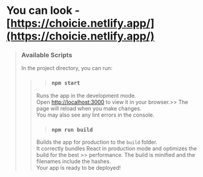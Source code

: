 # You can look - [https://choicie.netlify.app/](https://choicie.netlify.app/)

 > ### Available Scripts
 > In the project directory, you can run:
>>> ### `npm start`
>> Runs the app in the development mode.\
>> Open [http://localhost:3000](http://localhost:3000) to view it in your browser.>> The page will reload when you make changes.\
>> You may also see any lint errors in the console.
>>> ### `npm run build`
>> Builds the app for production to the `build` folder.\
>> It correctly bundles React in production mode and optimizes the build for the best >> performance.
>> The build is minified and the filenames include the hashes.\
>> Your app is ready to be deployed!

